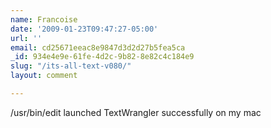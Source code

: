 ```yaml
---
name: Francoise
date: '2009-01-23T09:47:27-05:00'
url: ''
email: cd25671eeac8e9847d3d2d27b5fea5ca
_id: 934e4e9e-61fe-4d2c-9b82-8e82c4c184e9
slug: "/its-all-text-v080/"
layout: comment

---
```


/usr/bin/edit launched TextWrangler successfully on my mac
